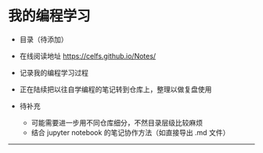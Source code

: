 # 我的编程学习



* 目录（待添加）



* 在线阅读地址 https://celfs.github.io/Notes/



* 记录我的编程学习过程
* 正在陆续把以往自学编程的笔记转到仓库上，整理以做复盘使用



* 待补充
  * 可能需要进一步用不同仓库细分，不然目录层级比较麻烦
  * 结合 jupyter notebook 的笔记协作方法（如直接导出 .md 文件）



------







